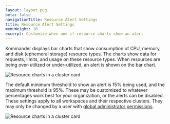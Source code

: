 ```yaml
---
layout: layout.pug
beta: false
navigationTitle: Resource Alert Settings
title: Resource Alert Settings
menuWeight: 10
excerpt: Customize when and if resource charts show an alert
---
```


Kommander displays bar charts that show consumption of CPU, memory, and disk (ephemeral storage) resource types. The charts show data for requests, limits, and usage on these resource types. When resources are being over-utilized or under-utilized, an alert is shown on the bar chart.

![Resource charts in a cluster card](/dkp/kommander/1.2/img/resource-warning-settings-chart-example.png)

The default minimum threshold to show an alert is 15% being used, and the maximum threshold is 95%. These may be customized to whatever percentages work best for your organization, or the alerts can be disabled. These settings apply to all workspaces and their respective clusters. They may only be changed by a user with [global administrator permissions][kommander-access-control].

![Resource charts in a cluster card](/dkp/kommander/1.2/img/resource-warning-settings.png)

[kommander-access-control]: /ksphere/kommander/latest/operations/access-control/
